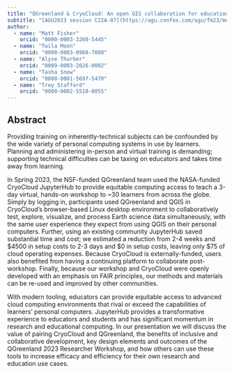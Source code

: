 ```yaml
---
title: "QGreenland & CryoCloud: An open GIS collaboration for education and research"
subtitle: "[AGU2023 session C22A-07](https://agu.confex.com/agu/fm23/meetingapp.cgi/Paper/1365725)"
author:
  - name: "Matt Fisher"
    orcid: "0000-0003-3260-5445"
  - name: "Twila Moon"
    orcid: "0000-0003-0968-7008"
  - name: "Alyse Thurber"
    orcid: "0009-0003-2026-0002"
  - name: "Tasha Snow"
    orcid: "0000-0001-5697-5470"
  - name: "Trey Stafford"
    orcid: "0000-0002-5510-0055"
---
```


## Abstract

Providing training on inherently-technical subjects can be confounded by the wide
variety of personal computing systems in use by learners. Planning and administering
in-person and virtual training is demanding; supporting technical difficulties can be
taxing on educators and takes time away from learning.

In Spring 2023, the NSF-funded QGreenland team used the NASA-funded CryoCloud JupyterHub
to provide equitable computing access to teach a 3-day virtual, hands-on workshop to ~30
learners from across the globe. Simply by logging in, participants used QGreenland and
QGIS in CryoCloud’s browser-based Linux desktop environment to collaboratively test,
explore, visualize, and process Earth science data simultaneously, with the same user
experience they expect from using QGIS on their personal computers. Further, using an
existing community JupyterHub saved substantial time and cost; we estimated a reduction
from 2-4 weeks and $4500 in setup costs to 2-3 days and $0 in setup costs, leaving only
$75 of cloud operating expenses. Because CryoCloud is externally-funded, users also
benefited from having a continuing platform to collaborate post-workshop. Finally,
because our workshop and CryoCloud were openly developed with an emphasis on FAIR
principles, our methods and materials can be re-used and improved by other communities.

With modern tooling, educators can provide equitable access to advanced cloud computing
environments that rival or exceed the capabilities of learners’ personal computers.
JupyterHub provides a transformative experience to educators and students and has
significant momentum in research and educational computing. In our presentation we will
discuss the value of pairing CryoCloud and QGreenland, the benefits of inclusive and
collaborative development, key design elements and outcomes of the QGreenland 2023
Researcher Workshop, and how others can use these tools to increase efficacy and
efficiency for their own research and education use cases.
